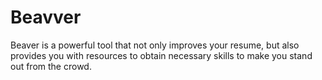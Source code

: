 # Beavver
Beaver is a powerful tool that not only improves your resume, but also provides you with resources to obtain necessary skills to make you stand out from the crowd.
